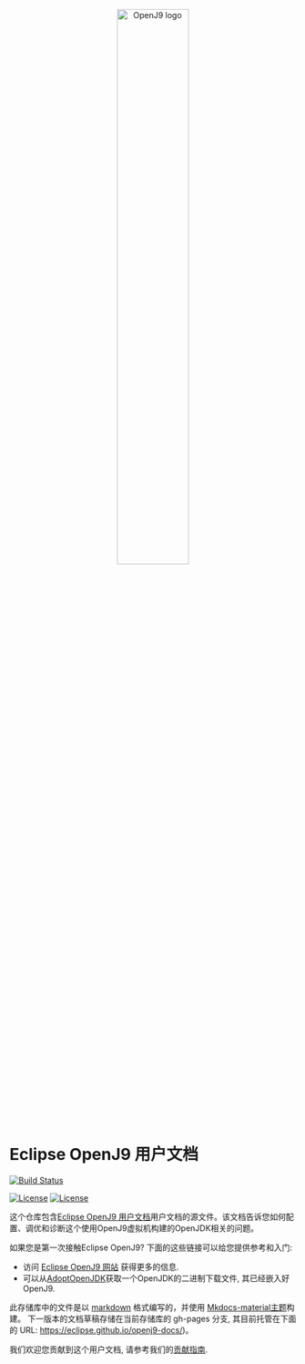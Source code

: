 <!--
* Copyright (c) 2017, 2019 IBM Corp. and others
*
* This program and the accompanying materials are made
* available under the terms of the Eclipse Public License 2.0
* which accompanies this distribution and is available at
* https://www.eclipse.org/legal/epl-2.0/ or the Apache
* License, Version 2.0 which accompanies this distribution and
* is available at https://www.apache.org/licenses/LICENSE-2.0.
*
* This Source Code may also be made available under the
* following Secondary Licenses when the conditions for such
* availability set forth in the Eclipse Public License, v. 2.0
* are satisfied: GNU General Public License, version 2 with
* the GNU Classpath Exception [1] and GNU General Public
* License, version 2 with the OpenJDK Assembly Exception [2].
*
* [1] https://www.gnu.org/software/classpath/license.html
* [2] http://openjdk.java.net/legal/assembly-exception.html
*
* SPDX-License-Identifier: EPL-2.0 OR Apache-2.0 OR GPL-2.0 WITH
* Classpath-exception-2.0 OR LicenseRef-GPL-2.0 WITH Assembly-exception
-->

<p align="center">
<img src="https://github.com/eclipse/openj9/blob/master/artwork/OpenJ9.svg" alt="OpenJ9 logo" align="middle" width="50%" height="50%" />
<p>

# Eclipse OpenJ9 用户文档

[![Build Status](https://ci.eclipse.org/openj9/buildStatus/icon?job=Build-Doc-Push_to_Eclipse)](https://ci.eclipse.org/openj9/job/Build-Doc-Push_to_Eclipse)

[![License](https://img.shields.io/badge/License-EPL%202.0-green.svg)](https://opensource.org/licenses/EPL-2.0)
[![License](https://img.shields.io/badge/License-APL%202.0-green.svg)](https://opensource.org/licenses/Apache-2.0)

这个仓库包含[Eclipse OpenJ9 用户文档](http://www.eclipse.org/openj9/docs)用户文档的源文件。该文档告诉您如何配置、调优和诊断这个使用OpenJ9虚拟机构建的OpenJDK相关的问题。

如果您是第一次接触Eclipse OpenJ9? 下面的这些链接可以给您提供参考和入门:

- 访问 [Eclipse OpenJ9 网站](http://www.eclipse.org/openj9) 获得更多的信息.
- 可以从[AdoptOpenJDK](https://adoptopenjdk.net/releases.html?variant=openjdk8&jvmVariant=openj9)获取一个OpenJDK的二进制下载文件, 其已经嵌入好OpenJ9.

此存储库中的文件是以 [markdown](http://www.mkdocs.org/)  格式编写的，并使用 [Mkdocs-material主题](https://squidfunk.github.io/mkdocs-material/)构建。 下一版本的文档草稿存储在当前存储库的 gh-pages 分支, 其目前托管在下面的 URL: https://eclipse.github.io/openj9-docs/)。

我们欢迎您贡献到这个用户文档, 请参考我们的[贡献指南](CONTRIBUTING.md).
